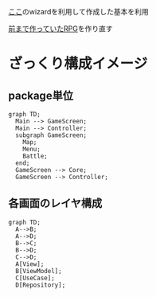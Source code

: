 [ここ](https://kmp.jetbrains.com/)のwizardを利用して作成した基本を利用

[前まで作っていたRPG](https://github.com/sbkinoko/RPG_Engine)を作り直す

# ざっくり構成イメージ
## package単位
```mermaid
graph TD;
  Main --> GameScreen;
  Main --> Controller;
  subgraph GameScreen;
    Map;
    Menu;
    Battle;
  end;
  GameScreen --> Core;
  GameScreen --> Controller;
```

## 各画面のレイヤ構成

```mermaid
graph TD;
  A-->B;
  A-->D;
  B-->C;
  B-->D;
  C-->D;
  A[View];
  B[ViewModel];
  C[UseCase];
  D[Repository];
```
